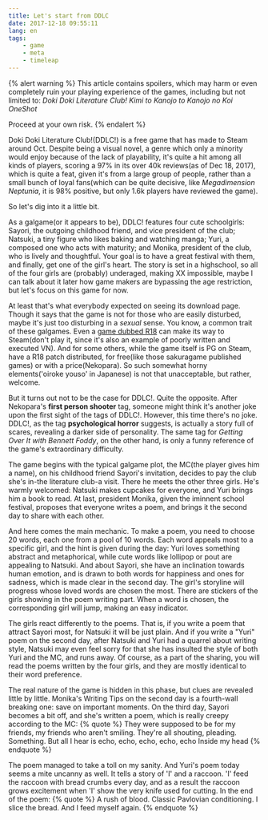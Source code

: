 ```yaml
---
title: Let's start from DDLC
date: 2017-12-18 09:55:11
lang: en
tags:
	- game
	- meta
	- timeleap
---
```


{% alert warning %}
This article contains spoilers, which may harm or even completely ruin your playing experience of the games, including but not limited to:
*Doki Doki Literature Club!*
*Kimi to Kanojo to Kanojo no Koi*
*OneShot*

Proceed at your own risk.
{% endalert %}

<!-- more -->

Doki Doki Literature Club!(DDLC!) is a free game that has made to Steam around Oct. Despite being a visual novel, a genre which only a minority would enjoy because of the lack of playability, it's quite a hit among all kinds of players, scoring a 97% in its over 40k reviews(as of Dec 18, 2017), which is quite a feat, given it's from a large group of people, rather than a small bunch of loyal fans(which can be quite decisive, like *Megadimension Neptunia*, it is 98% positive, but only 1.6k players have reviewed the game).

So let's dig into it a little bit.

As a galgame(or it appears to be), DDLC! features four cute schoolgirls: Sayori, the outgoing childhood friend, and vice president of the club; Natsuki, a tiny figure who likes baking and watching manga; Yuri, a composed one who acts with maturity; and Monika, president of the club, who is lively and thoughtful. Your goal is to have a great festival with them, and finally, get one of the girl's heart. The story is set in a highschool, so all of the four girls are (probably) underaged, making XX impossible, maybe I can talk about it later how game makers are bypassing the age restriction, but let's focus on this game for now.

At least that's what everybody expected on seeing its download page. Though it says that the game is not for those who are easily disturbed, maybe it's just too disturbing in a *sexual* sense. You know, a common trait of these galgames. Even a [game dubbed R18](http://store.steampowered.com/app/416130/) can make its way to Steam(don't play it, since it's also an example of poorly written and executed VN). And for some others, while the game itself is PG on Steam, have a R18 patch distributed, for free(like those sakuragame published games) or with a price(Nekopara). So such somewhat horny elements('oiroke youso' in Japanese) is not that unacceptable, but rather, welcome.

But it turns out not to be the case for DDLC!. Quite the opposite. After Nekopara's **first person shooter** tag, someone might think it's another joke upon the first sight of the tags of DDLC!. However, this time there's no joke. DDLC!, as the tag **psychological horror** suggests, is actually a story full of scares, revealing a darker side of personality. The same tag for *Getting Over It with Bennett Foddy*, on the other hand, is only a funny reference of the game's extraordinary difficulty.

The game begins with the typical galgame plot, the MC(the player gives him a name), on his childhood friend Sayori's invitation, decides to pay the club she's in-the literature club-a visit. There he meets the other three girls. He's warmly welcomed: Natsuki makes cupcakes for everyone, and Yuri brings him a book to read. At last, president Monika, given the iminnent school festival, proposes that everyone writes a poem, and brings it the second day to share with each other.

And here comes the main mechanic. To make a poem, you need to choose 20 words, each one from a pool of 10 words. Each word appeals most to a specific girl, and the hint is given during the day: Yuri loves something abstract and metaphorical, while cute words like lollipop or pout are appealing to Natsuki. And about Sayori, she have an inclination towards human emotion, and is drawn to both words for happiness and ones for sadness, which is made clear in the second day. The girl's storyline will progress whose loved words are chosen the most. There are stickers of the girls showing in the poem writing part. When a word is chosen, the corresponding girl will jump, making an easy indicator.

The girls react differently to the poems. That is, if you write a poem that attract Sayori most, for Natsuki it will be just plain. And if you write a "Yuri" poem on the second day, after Natsuki and Yuri had a quarrel about writing style, Natsuki may even feel sorry for that she has insulted the style of both Yuri and the MC, and runs away. Of course, as a part of the sharing, you will read the poems written by the four girls, and they are mostly identical to their word preference.

The real nature of the game is hidden in this phase, but clues are revealed little by little. Monika's Writing Tips on the second day is a fourth-wall breaking one: save on important moments. On the third day, Sayori becomes a bit off, and she's written a poem, which is really creepy according to the MC: 
{% quote %}
They were supposed to be for my friends, my friends who aren't smiling.
They're all shouting, pleading. Something.
But all I hear is echo, echo, echo, echo, echo
Inside my head
{% endquote %}

The poem managed to take a toll on my sanity. And Yuri's poem today seems a mite uncanny as well. It tells a story of 'I' and a raccoon. 'I' feed the raccoon with bread crumbs every day, and as a result the raccoon grows excitement when 'I' show the very knife used for cutting. In the end of the poem:
{% quote %}
A rush of blood. Classic Pavlovian conditioning. I slice the bread.
And I feed myself again.
{% endquote %}

